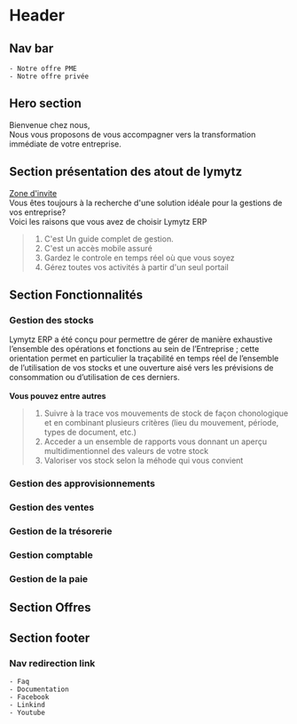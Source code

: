 # Header
## Nav bar
    - Notre offre PME
    - Notre offre privée
## Hero section
<p>Bienvenue chez nous, <br/> Nous vous proposons de vous accompagner vers la transformation immédiate de votre entreprise.</p>

## Section présentation des atout de lymytz
<p>
    <u>Zone d'invite</u><br/>
    Vous êtes toujours à la recherche d'une solution idéale pour la gestions de vos entreprise? <br/>
    Voici les raisons que vous avez de choisir Lymytz ERP
</p>

>   1. C'est Un guide complet de gestion.
>   2. C'est un accès mobile assuré
>   2. Gardez le controle en temps réel où que vous soyez
>   2. Gérez toutes vos activités à partir d'un seul portail

## Section Fonctionnalités
### Gestion des stocks
<p>
    Lymytz ERP a été conçu pour permettre de gérer de manière exhaustive
l’ensemble des opérations et fonctions au sein de l’Entreprise ; cette
orientation permet en particulier la traçabilité en temps réel de l’ensemble de l’utilisation de vos stocks et une ouverture aisé vers les prévisions de consommation ou d’utilisation de ces derniers. <br/><br/>
<b>Vous pouvez entre autres </b>

> 1. Suivre à la trace vos mouvements de stock de façon chonologique et en combinant plusieurs critères (lieu du mouvement, période, types de document, etc.)
> 2. Acceder a un ensemble de rapports vous donnant un aperçu multidimentionnel des valeurs de votre stock
> 3. Valoriser vos stock selon la méhode qui vous convient
    
</p>

### Gestion des approvisionnements
### Gestion des ventes
### Gestion de la trésorerie
### Gestion comptable
### Gestion de la paie

## Section Offres
## Section footer
### Nav redirection link
    - Faq
    - Documentation
    - Facebook
    - Linkind
    - Youtube